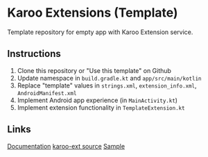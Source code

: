 # Karoo Extensions (Template)

Template repository for empty app with Karoo Extension service.

## Instructions

1. Clone this repository or "Use this template" on Github
2. Update namespace in `build.gradle.kt` and `app/src/main/kotlin`
3. Replace "template" values in `strings.xml`, `extension_info.xml`, `AndroidManifest.xml`
4. Implement Android app experience (in `MainActivity.kt`)
5. Implement extension functionality in `TemplateExtension.kt`

## Links

[Documentation](https://hammerheadnav.github.io/karoo-ext/index.html)
[karoo-ext source](https://github.io/hammerheadnav/karoo-ext)
[Sample](https://github.com/hammerheadnav/karoo-ext/tree/master/app)
